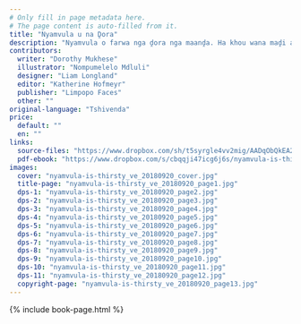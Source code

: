 ```yaml
---
# Only fill in page metadata here.
# The page content is auto-filled from it.
title: "Nyamvula u na Ḓora"
description: "Nyamvula o farwa nga ḓora nga maanḓa. Ha khou wana maḓi a u nwa hoṱhehoṱhe. U ḓo fhedzisela o ḓadza hani bakete ḽawe?"
contributors:
  writer: "Dorothy Mukhese"
  illustrator: "Nompumelelo Mdluli"
  designer: "Liam Longland"
  editor: "Katherine Hofmeyr"
  publisher: "Limpopo Faces"
  other: ""
original-language: "Tshivenda"
price:
  default: ""
  en: ""
links:
  source-files: "https://www.dropbox.com/sh/t5syrgle4vv2mig/AADqObQkEA2OQRlHySCxUd3_a?dl=0"
  pdf-ebook: "https://www.dropbox.com/s/cbqqji47icg6j6s/nyamvula-is-thirsty_ve_20180920.pdf?dl=0"
images:
  cover: "nyamvula-is-thirsty_ve_20180920_cover.jpg"
  title-page: "nyamvula-is-thirsty_ve_20180920_page1.jpg"
  dps-1: "nyamvula-is-thirsty_ve_20180920_page2.jpg"
  dps-2: "nyamvula-is-thirsty_ve_20180920_page3.jpg"
  dps-3: "nyamvula-is-thirsty_ve_20180920_page4.jpg"
  dps-4: "nyamvula-is-thirsty_ve_20180920_page5.jpg"
  dps-5: "nyamvula-is-thirsty_ve_20180920_page6.jpg"
  dps-6: "nyamvula-is-thirsty_ve_20180920_page7.jpg"
  dps-7: "nyamvula-is-thirsty_ve_20180920_page8.jpg"
  dps-8: "nyamvula-is-thirsty_ve_20180920_page9.jpg"
  dps-9: "nyamvula-is-thirsty_ve_20180920_page10.jpg"
  dps-10: "nyamvula-is-thirsty_ve_20180920_page11.jpg"
  dps-11: "nyamvula-is-thirsty_ve_20180920_page12.jpg"
  copyright-page: "nyamvula-is-thirsty_ve_20180920_page13.jpg"
---
```


{% include book-page.html %}


